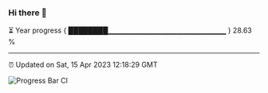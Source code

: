 ### Hi there 👋

⏳ Year progress { ████████▁▁▁▁▁▁▁▁▁▁▁▁▁▁▁▁▁▁▁▁▁▁ } 28.63 %

---

⏰ Updated on Sat, 15 Apr 2023 12:18:29 GMT

![Progress Bar CI](https://github.com/liununu/liununu/workflows/Progress%20Bar%20CI/badge.svg)
